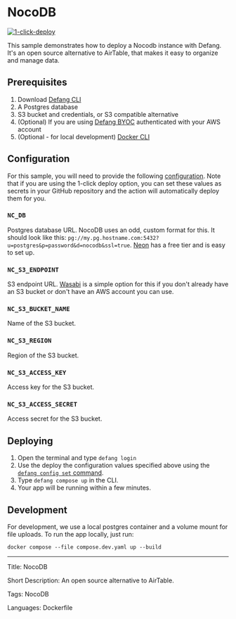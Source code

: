 # NocoDB

[![1-click-deploy](https://defang.io/deploy-with-defang.svg)](https://portal.defang.dev/redirect?url=https%3A%2F%2Fgithub.com%2Fnew%3Ftemplate_name%3Dsample-nocodb-template%26template_owner%3DDefangSamples)

This sample demonstrates how to deploy a Nocodb instance with Defang. It's an open source alternative to AirTable, that makes it easy to organize and manage data.

## Prerequisites

1. Download [Defang CLI](https://github.com/DefangLabs/defang)
2. A Postgres database
3. S3 bucket and credentials, or S3 compatible alternative
4. (Optional) If you are using [Defang BYOC](https://docs.aws.amazon.com/cli/latest/userguide/cli-chap-configure.html) authenticated with your AWS account
5. (Optional - for local development) [Docker CLI](https://docs.docker.com/engine/install/)

## Configuration

For this sample, you will need to provide the following [configuration](https://docs.defang.io/docs/concepts/configuration). Note that if you are using the 1-click deploy option, you can set these values as secrets in your GitHub repository and the action will automatically deploy them for you.

### `NC_DB`

Postgres database URL. NocoDB uses an odd, custom format for this. It should look like this: `pg://my.pg.hostname.com:5432?u=postgres&p=password&d=nocodb&ssl=true`. [Neon](https://neon.tech/) has a free tier and is easy to set up.

### `NC_S3_ENDPOINT`

S3 endpoint URL. [Wasabi](https://wasabi.com/) is a simple option for this if you don't already have an S3 bucket or don't have an AWS account you can use.

### `NC_S3_BUCKET_NAME`

Name of the S3 bucket.

### `NC_S3_REGION`

Region of the S3 bucket.

### `NC_S3_ACCESS_KEY`

Access key for the S3 bucket.

### `NC_S3_ACCESS_SECRET`

Access secret for the S3 bucket.

## Deploying

1. Open the terminal and type `defang login`
2. Use the deploy the configuration values specified above using the [`defang config set` command](https://docs.defang.io/docs/concepts/configuration).
3. Type `defang compose up` in the CLI.
4. Your app will be running within a few minutes.

## Development

For development, we use a local postgres container and a volume mount for file uploads. To run the app locally, just run:

`docker compose --file compose.dev.yaml up --build`

---

Title: NocoDB

Short Description: An open source alternative to AirTable.

Tags: NocoDB

Languages: Dockerfile
